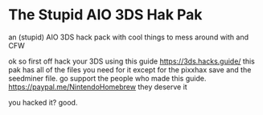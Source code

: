 # The Stupid AIO 3DS Hak Pak
an (stupid) AIO 3DS hack pack with cool things to mess around with and CFW



ok so first off hack your 3DS using this guide https://3ds.hacks.guide/
this pak has all of the files you need for it except for the pixxhax save and the seedminer file.
go support the people who made this guide. https://paypal.me/NintendoHomebrew they deserve it


you hacked it? good.

